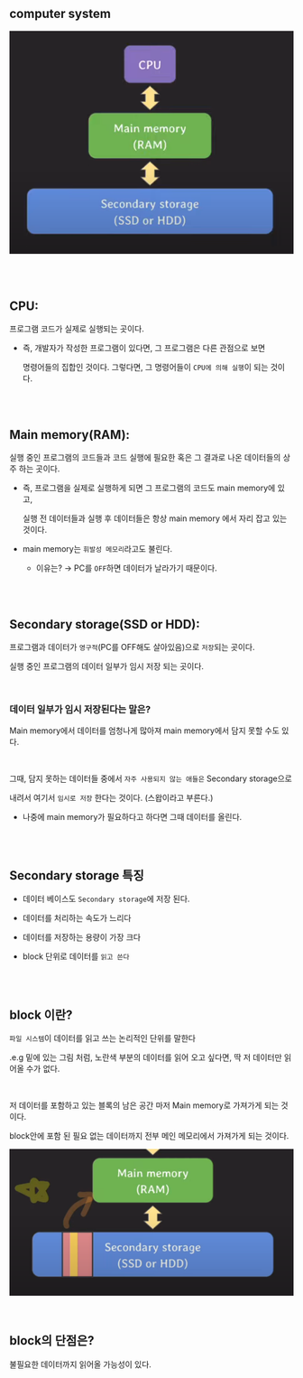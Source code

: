 ## computer system


![이미지](/programming/img/입문515.PNG)

<br/><br/>

## CPU:

프로그램 코드가 실제로 실행되는 곳이다.

- 즉, 개발자가 작성한 프로그램이 있다면, 그 프로그램은 다른 관점으로 보면
    
    명령어들의 집합인 것이다. 그렇다면, 그 명령어들이 `CPU에 의해 실행`이 되는 것이다.
    
<br/><br/>

## Main memory(RAM):

실행 중인 프로그램의 코드들과 코드 실행에 필요한 혹은 그 결과로 나온 데이터들의 상주 하는 곳이다.

- 즉, 프로그램을 실제로 실행하게 되면 그 프로그램의 코드도 main memory에 있고,
    
    실행 전 데이터들과 실행 후 데이터들은 항상 main memory 에서 자리 잡고 있는 것이다.
    
- main memory는 `휘발성 메모리`라고도 불린다.
    - 이유는? → PC를 `OFF`하면 데이터가 날라가기 때문이다.

<br/><br/>

## Secondary storage(SSD or HDD):

프로그램과 데이터가 `영구적`(PC를 OFF해도 살아있음)으로 `저장`되는 곳이다.

실행 중인 프로그램의 데이터 일부가 임시 저장 되는 곳이다.

<br/>

### 데이터 일부가 임시 저장된다는 말은?

Main memory에서 데이터를 엄청나게 많아져 main memory에서 담지 못할 수도 있다. 

<br/>

그때, 담지 못하는 데이터들 중에서 `자주 사용되지 않는 애들은` Secondary storage으로 

내려서 여기서 `임시로 저장` 한다는 것이다. (스왑이라고 부른다.)

- 나중에 main memory가 필요하다고 하다면 그때 데이터를 올린다.

<br/><br/>

## Secondary storage 특징

- 데이터 베이스도 `Secondary storage`에 저장 된다.

- 데이터를 처리하는 속도가 느리다

- 데이터를 저장하는 용량이 가장 크다

- block 단위로 데이터를 `읽고 쓴다`

<br/><br/>

## block 이란?

`파일 시스템`이 데이터를 읽고 쓰는 논리적인 단위를 말한다

.e.g 밑에 있는 그림 처럼, 노란색 부분의 데이터를 읽어 오고 싶다면, 딱 저 데이터만 읽어올 수가 없다. 

<br/>

저 데이터를 포함하고 있는 블록의 남은 공간 마저 Main memory로 가져가게 되는 것이다. 

block안에 포함 된 필요 없는 데이터까지 전부 메인 메모리에서 가져가게 되는 것이다.

![이미지](/programming/img/입문516.PNG)

<br/>

## block의 단점은?

불필요한 데이터까지 읽어올 가능성이 있다.